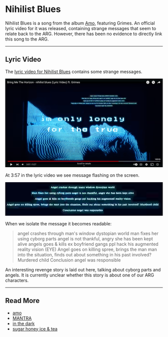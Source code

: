 # Nihilist Blues

Nihilist Blues is a song from the album [Amo](amo), featuring Grimes. 
An official lyric video for it was released, containing strange messages 
that seem to relate back to the ARG. However, there has been no evidence 
to directly link this song to the ARG.

***

## Lyric Video

The [lyric video for Nihilist Blues](https://www.youtube.com/watch?v=iwzfR7-33Wc) 
contains some strange messages.

![Suspicious lines of text in Nihilist Blues (3:57)](../../Resources/music/amo/nihilist-hidden-message.png) 

At 3:57 in the lyric video we see message flashing on the screen.

![nihilist-blues.png](../../Resources/music/amo/nihilist-blues.png)

When we isolate the message it becomes readable:


> angel crashes through man's window dystopian world
man fixes her using cyborg parts angel is not thankful, angry she has been kept alive
angels goes & kills ex boyfriend gangs ppl hack his augmented reality vision (EYE)
Angel goes on killing spree, brings the man man into the situation, finds out about something in his past involved? Murdered child
Conclusion angel was responsible

An interesting revenge story is laid out here, talking about cyborg parts 
and angels. It is currently unclear whether this story is about one of our ARG characters.

***

## Read More

- [amo](amo)
- [MANTRA](amo-mantra)
- [in the dark](amo-in-the-dark)
- [sugar honey ice & tea](amo-shit)